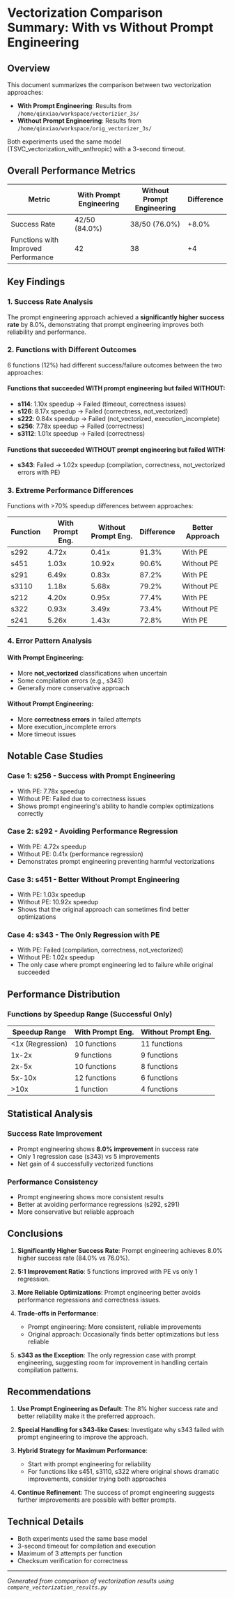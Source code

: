 # Vectorization Comparison Summary: With vs Without Prompt Engineering

## Overview

This document summarizes the comparison between two vectorization approaches:
- **With Prompt Engineering**: Results from `/home/qinxiao/workspace/vectorizier_3s/`
- **Without Prompt Engineering**: Results from `/home/qinxiao/workspace/orig_vectorizer_3s/`

Both experiments used the same model (TSVC_vectorization_with_anthropic) with a 3-second timeout.

## Overall Performance Metrics

| Metric | With Prompt Engineering | Without Prompt Engineering | Difference |
|--------|------------------------|---------------------------|------------|
| Success Rate | 42/50 (84.0%) | 38/50 (76.0%) | +8.0% |
| Functions with Improved Performance | 42 | 38 | +4 |

## Key Findings

### 1. Success Rate Analysis

The prompt engineering approach achieved a **significantly higher success rate** by 8.0%, demonstrating that prompt engineering improves both reliability and performance.

### 2. Functions with Different Outcomes

6 functions (12%) had different success/failure outcomes between the two approaches:

#### Functions that succeeded WITH prompt engineering but failed WITHOUT:

- **s114**: 1.10x speedup → Failed (timeout, correctness issues)
- **s126**: 8.17x speedup → Failed (correctness, not_vectorized)
- **s222**: 0.84x speedup → Failed (not_vectorized, execution_incomplete)
- **s256**: 7.78x speedup → Failed (correctness)
- **s3112**: 1.01x speedup → Failed (correctness)

#### Functions that succeeded WITHOUT prompt engineering but failed WITH:

- **s343**: Failed → 1.02x speedup (compilation, correctness, not_vectorized errors with PE)

### 3. Extreme Performance Differences

Functions with >70% speedup differences between approaches:

| Function | With Prompt Eng. | Without Prompt Eng. | Difference | Better Approach |
|----------|-----------------|-------------------|------------|-----------------|
| s292 | 4.72x | 0.41x | 91.3% | With PE |
| s451 | 1.03x | 10.92x | 90.6% | Without PE |
| s291 | 6.49x | 0.83x | 87.2% | With PE |
| s3110 | 1.18x | 5.68x | 79.2% | Without PE |
| s212 | 4.20x | 0.95x | 77.4% | With PE |
| s322 | 0.93x | 3.49x | 73.4% | Without PE |
| s241 | 5.26x | 1.43x | 72.8% | With PE |

### 4. Error Pattern Analysis

#### With Prompt Engineering:
- More **not_vectorized** classifications when uncertain
- Some compilation errors (e.g., s343)
- Generally more conservative approach

#### Without Prompt Engineering:
- More **correctness errors** in failed attempts
- More execution_incomplete errors
- More timeout issues

## Notable Case Studies

### Case 1: s256 - Success with Prompt Engineering
- With PE: 7.78x speedup
- Without PE: Failed due to correctness issues
- Shows prompt engineering's ability to handle complex optimizations correctly

### Case 2: s292 - Avoiding Performance Regression
- With PE: 4.72x speedup
- Without PE: 0.41x (performance regression)
- Demonstrates prompt engineering preventing harmful vectorizations

### Case 3: s451 - Better Without Prompt Engineering
- With PE: 1.03x speedup
- Without PE: 10.92x speedup
- Shows that the original approach can sometimes find better optimizations

### Case 4: s343 - The Only Regression with PE
- With PE: Failed (compilation, correctness, not_vectorized)
- Without PE: 1.02x speedup
- The only case where prompt engineering led to failure while original succeeded

## Performance Distribution

### Functions by Speedup Range (Successful Only)

| Speedup Range | With Prompt Eng. | Without Prompt Eng. |
|---------------|-----------------|-------------------|
| <1x (Regression) | 10 functions | 11 functions |
| 1x-2x | 9 functions | 9 functions |
| 2x-5x | 10 functions | 8 functions |
| 5x-10x | 12 functions | 6 functions |
| >10x | 1 function | 4 functions |

## Statistical Analysis

### Success Rate Improvement
- Prompt engineering shows **8.0% improvement** in success rate
- Only 1 regression case (s343) vs 5 improvements
- Net gain of 4 successfully vectorized functions

### Performance Consistency
- Prompt engineering shows more consistent results
- Better at avoiding performance regressions (s292, s291)
- More conservative but reliable approach

## Conclusions

1. **Significantly Higher Success Rate**: Prompt engineering achieves 8.0% higher success rate (84.0% vs 76.0%).

2. **5:1 Improvement Ratio**: 5 functions improved with PE vs only 1 regression.

3. **More Reliable Optimizations**: Prompt engineering better avoids performance regressions and correctness issues.

4. **Trade-offs in Performance**:
   - Prompt engineering: More consistent, reliable improvements
   - Original approach: Occasionally finds better optimizations but less reliable

5. **s343 as the Exception**: The only regression case with prompt engineering, suggesting room for improvement in handling certain compilation patterns.

## Recommendations

1. **Use Prompt Engineering as Default**: The 8% higher success rate and better reliability make it the preferred approach.

2. **Special Handling for s343-like Cases**: Investigate why s343 failed with prompt engineering to improve the approach.

3. **Hybrid Strategy for Maximum Performance**: 
   - Start with prompt engineering for reliability
   - For functions like s451, s3110, s322 where original shows dramatic improvements, consider trying both approaches

4. **Continue Refinement**: The success of prompt engineering suggests further improvements are possible with better prompts.

## Technical Details

- Both experiments used the same base model
- 3-second timeout for compilation and execution
- Maximum of 3 attempts per function
- Checksum verification for correctness

---

*Generated from comparison of vectorization results using `compare_vectorization_results.py`*